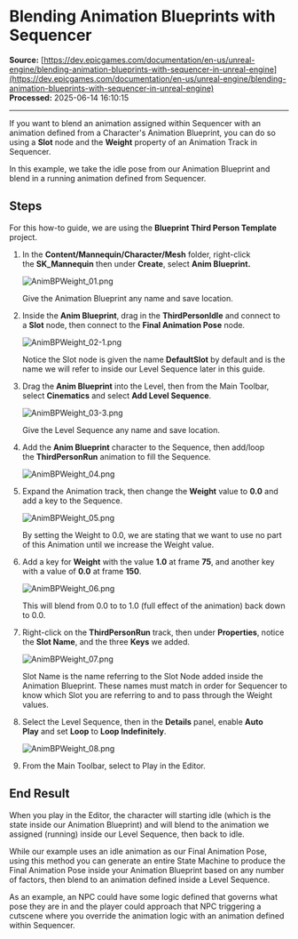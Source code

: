 # Blending Animation Blueprints with Sequencer

**Source:** [https://dev.epicgames.com/documentation/en-us/unreal-engine/blending-animation-blueprints-with-sequencer-in-unreal-engine](https://dev.epicgames.com/documentation/en-us/unreal-engine/blending-animation-blueprints-with-sequencer-in-unreal-engine)  
**Processed:** 2025-06-14 16:10:15

---

If you want to blend an animation assigned within Sequencer with an animation defined from a Character's Animation Blueprint, you can do so using a **Slot** node and the **Weight** property of an Animation Track in Sequencer. 

In this example, we take the idle pose from our Animation Blueprint and blend in a running animation defined from Sequencer. 

## Steps

For this how-to guide, we are using the **Blueprint Third Person Template** project.

1.  In the **Content/Mannequin/Character/Mesh** folder, right-click the **SK\_Mannequin** then under **Create**, select **Anim Blueprint.**
    
    ![](https://d1iv7db44yhgxn.cloudfront.net/documentation/images/4b480891-8233-41e2-944b-c8e9d31e5417/animbpweight_01.png "AnimBPWeight_01.png")
    
    Give the Animation Blueprint any name and save location. 
    
2.  Inside the **Anim Blueprint**, drag in the **ThirdPersonIdle** and connect to a **Slot** node, then connect to the **Final Animation Pose** node. 
    
    ![](https://d1iv7db44yhgxn.cloudfront.net/documentation/images/c348b63e-efe3-4bd5-b761-f8731bd4e782/animbpweight_02-1.png "AnimBPWeight_02-1.png")
    
    Notice the Slot node is given the name **DefaultSlot** by default and is the name we will refer to inside our Level Sequence later in this guide. 
    
3.  Drag the **Anim Blueprint** into the Level, then from the Main Toolbar, select **Cinematics** and select **Add Level Sequence**.
    
    ![](https://d1iv7db44yhgxn.cloudfront.net/documentation/images/db08d21f-7218-4223-be44-cc778b6c7b95/animbpweight_03-3.png "AnimBPWeight_03-3.png")
    
    Give the Level Sequence any name and save location. 
    
4.  Add the **Anim Blueprint** character to the Sequence, then add/loop the **ThirdPersonRun** animation to fill the Sequence. 
    
    ![](https://d1iv7db44yhgxn.cloudfront.net/documentation/images/9aa1a44c-93bf-4d35-a3c7-ddb54efe43cb/animbpweight_04.png "AnimBPWeight_04.png")
5.  Expand the Animation track, then change the **Weight** value to **0.0** and add a key to the Sequence. 
    
    ![](https://d1iv7db44yhgxn.cloudfront.net/documentation/images/0a177093-5713-4d51-b649-bbd03900bb84/animbpweight_05.png "AnimBPWeight_05.png")
    
    By setting the Weight to 0.0, we are stating that we want to use no part of this Animation until we increase the Weight value. 
    
6.  Add a key for **Weight** with the value **1.0** at frame **75**, and another key with a value of **0.0** at frame **150**.
    
    ![](https://d1iv7db44yhgxn.cloudfront.net/documentation/images/83e16715-e4d6-425e-b84e-cd3f9c69f68a/animbpweight_06.png "AnimBPWeight_06.png")
    
    This will blend from 0.0 to to 1.0 (full effect of the animation) back down to 0.0. 
    
7.  Right-click on the **ThirdPersonRun** track, then under **Properties**, notice the **Slot Name**, and the three **Keys** we added.
    
    ![](https://d1iv7db44yhgxn.cloudfront.net/documentation/images/7b8acb32-6588-4886-9fd7-71275471ab62/animbpweight_07.png "AnimBPWeight_07.png")
    
    Slot Name is the name referring to the Slot Node added inside the Animation Blueprint. These names must match in order for Sequencer to know which Slot you are referring to and to pass through the Weight values. 
    
8.  Select the Level Sequence, then in the **Details** panel, enable **Auto Play** and set **Loop** to **Loop Indefinitely**.
    
    ![](https://d1iv7db44yhgxn.cloudfront.net/documentation/images/f4f0951e-94a8-408a-ad9c-f04c6a53d1b3/animbpweight_08.png "AnimBPWeight_08.png")
9.  From the Main Toolbar, select to Play in the Editor. 
    

## End Result

When you play in the Editor, the character will starting idle (which is the state inside our Animation Blueprint) and will blend to the animation we assigned (running) inside our Level Sequence, then back to idle. 

While our example uses an idle animation as our Final Animation Pose, using this method you can generate an entire State Machine to produce the Final Animation Pose inside your Animation Blueprint based on any number of factors, then blend to an animation defined inside a Level Sequence. 

As an example, an NPC could have some logic defined that governs what pose they are in and the player could approach that NPC triggering a cutscene where you override the animation logic with an animation defined within Sequencer.